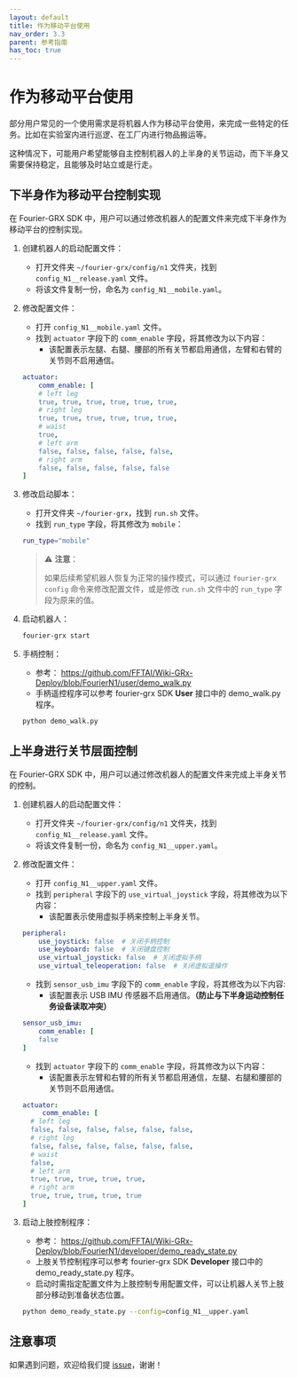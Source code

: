 ```yaml
---
layout: default
title: 作为移动平台使用
nav_order: 3.3
parent: 参考指南
has_toc: true
---
```


# 作为移动平台使用

部分用户常见的一个使用需求是将机器人作为移动平台使用，来完成一些特定的任务。比如在实验室内进行巡逻、在工厂内进行物品搬运等。

这种情况下，可能用户希望能够自主控制机器人的上半身的关节运动，而下半身又需要保持稳定，且能够及时站立或是行走。

## 下半身作为移动平台控制实现

在 Fourier-GRX SDK 中，用户可以通过修改机器人的配置文件来完成下半身作为移动平台的控制实现。

1. 创建机器人的启动配置文件：
    - 打开文件夹 `~/fourier-grx/config/n1` 文件夹，找到 `config_N1__release.yaml` 文件。
    - 将该文件复制一份，命名为 `config_N1__mobile.yaml`。

2. 修改配置文件：
    - 打开 `config_N1__mobile.yaml` 文件。
    - 找到 `actuator` 字段下的 `comm_enable` 字段，将其修改为以下内容：
        - 该配置表示左腿、右腿、腰部的所有关节都启用通信，左臂和右臂的关节则不启用通信。

    ```yaml
    actuator:
        comm_enable: [
        # left leg
        true, true, true, true, true, true, 
        # right leg
        true, true, true, true, true, true,
        # waist
        true,
        # left arm
        false, false, false, false, false,
        # right arm
        false, false, false, false, false
    ]
    ```


3. 修改启动脚本：
    - 打开文件夹 `~/fourier-grx`，找到 `run.sh` 文件。
    - 找到 `run_type` 字段，将其修改为 `mobile`：

   ```bash
   run_type="mobile"
   ```

   > ⚠️ **注意**：
   >
   > 如果后续希望机器人恢复为正常的操作模式，可以通过 `fourier-grx config` 命令来修改配置文件，或是修改 `run.sh` 文件中的 `run_type` 字段为原来的值。

4. 启动机器人：

   ```bash
   fourier-grx start
   ```

5. 手柄控制：
    - 参考： https://github.com/FFTAI/Wiki-GRx-Deploy/blob/FourierN1/user/demo_walk.py
    - 手柄遥控程序可以参考 fourier-grx SDK **User** 接口中的 demo_walk.py 程序。

   ```bash
   python demo_walk.py
   ```

## 上半身进行关节层面控制

在 Fourier-GRX SDK 中，用户可以通过修改机器人的配置文件来完成上半身关节的控制。

1. 创建机器人的启动配置文件：
    - 打开文件夹 `~/fourier-grx/config/n1` 文件夹，找到 `config_N1__release.yaml` 文件。
    - 将该文件复制一份，命名为 `config_N1__upper.yaml`。

2. 修改配置文件：
    - 打开 `config_N1__upper.yaml` 文件。
    - 找到 `peripheral` 字段下的 `use_virtual_joystick` 字段，将其修改为以下内容：
        - 该配置表示使用虚拟手柄来控制上半身关节。

    ```yaml
    peripheral:
        use_joystick: false  # 关闭手柄控制
        use_keyboard: false  # 关闭键盘控制
        use_virtual_joystick: false  # 关闭虚拟手柄
        use_virtual_teleoperation: false  # 关闭虚拟遥操作
    ```

    - 找到 `sensor_usb_imu` 字段下的 `comm_enable` 字段，将其修改为以下内容:
        - 该配置表示 USB IMU 传感器不启用通信。**（防止与下半身运动控制任务设备读取冲突）**

    ```yaml
    sensor_usb_imu:
        comm_enable: [
        false
    ]
    ```

    - 找到 `actuator` 字段下的 `comm_enable` 字段，将其修改为以下内容：
        - 该配置表示左臂和右臂的所有关节都启用通信，左腿、右腿和腰部的关节则不启用通信。

    ```yaml
    actuator:
         comm_enable: [
      # left leg
      false, false, false, false, false, false, 
      # right leg
      false, false, false, false, false, false,
      # waist
      false,
      # left arm
      true, true, true, true, true,
      # right arm
      true, true, true, true, true
    ]
    ```

3. 启动上肢控制程序：
    - 参考： https://github.com/FFTAI/Wiki-GRx-Deploy/blob/FourierN1/developer/demo_ready_state.py
    - 上肢关节控制程序可以参考 fourier-grx SDK **Developer** 接口中的 demo_ready_state.py 程序。
    - 启动时需指定配置文件为上肢控制专用配置文件，可以让机器人关节上肢部分移动到准备状态位置。

    ```bash
    python demo_ready_state.py --config=config_N1__upper.yaml
    ```

## 注意事项

如果遇到问题，欢迎给我们提 [issue](https://github.com/FFTAI/Wiki-GRx-Deploy/issues)，谢谢！